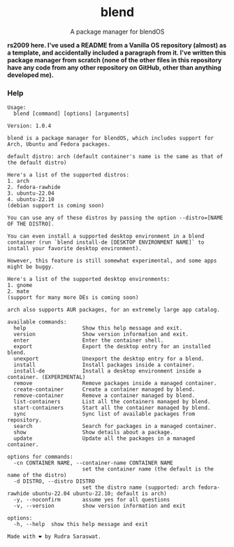 <div align="center">
  <h1 align="center">blend</h1>
  <p align="center">A package manager for blendOS</p>
</div>

**rs2009 here. I've used a README from a Vanilla OS repository (almost) as a template, and accidentally included a paragraph from it. I've written this package manager from scratch (none of the other files in this repository have any code from any other repository on GitHub, other than anything developed me).**

### Help
```
Usage:
  blend [command] [options] [arguments]

Version: 1.0.4

blend is a package manager for blendOS, which includes support for Arch, Ubuntu and Fedora packages.

default distro: arch (default container's name is the same as that of the default distro)

Here's a list of the supported distros:
1. arch
2. fedora-rawhide
3. ubuntu-22.04
4. ubuntu-22.10
(debian support is coming soon)

You can use any of these distros by passing the option --distro=[NAME OF THE DISTRO].

You can even install a supported desktop environment in a blend container (run `blend install-de [DESKTOP ENVIRONMENT NAME]` to install your favorite desktop environment).

However, this feature is still somewhat experimental, and some apps might be buggy.

Here's a list of the supported desktop environments:
1. gnome
2. mate
(support for many more DEs is coming soon)

arch also supports AUR packages, for an extremely large app catalog.

available commands:
  help                  Show this help message and exit.
  version               Show version information and exit.
  enter                 Enter the container shell.
  export                Export the desktop entry for an installed blend.
  unexport              Unexport the desktop entry for a blend.
  install               Install packages inside a container.
  install-de            Install a desktop environment inside a container. (EXPERIMENTAL)
  remove                Remove packages inside a managed container.
  create-container      Create a container managed by blend.
  remove-container      Remove a container managed by blend.
  list-containers       List all the containers managed by blend.
  start-containers      Start all the container managed by blend.
  sync                  Sync list of available packages from repository.
  search                Search for packages in a managed container.
  show                  Show details about a package.
  update                Update all the packages in a managed container.

options for commands:
  -cn CONTAINER NAME, --container-name CONTAINER NAME
                        set the container name (the default is the name of the distro)
  -d DISTRO, --distro DISTRO
                        set the distro name (supported: arch fedora-rawhide ubuntu-22.04 ubuntu-22.10; default is arch)
  -y, --noconfirm       assume yes for all questions
  -v, --version         show version information and exit

options:
  -h, --help  show this help message and exit

Made with ❤ by Rudra Saraswat.
```
